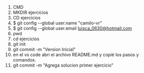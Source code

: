 1. CMD
2. MKDIR ejercicios
3. CD ejercicios
4. $ git config --global user.name "camilo-vr"
5. $ git config --global user.email luisca_0630@hotmail.com
6. pwd
7. cd ejercicios
8. git init
9. git commit -m "Version Inicial"
10. en el vs code abri el archivo README.md y copié los pasos y comandos.
11. git commit -m "Agrega solucion primer ejercicio"